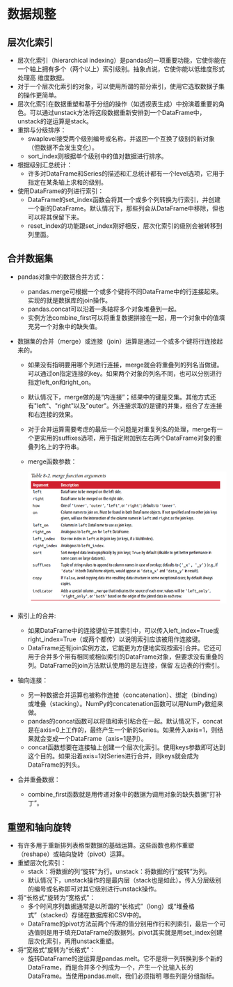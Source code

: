 # 数据规整

## 层次化索引

  - 层次化索引（hierarchical indexing）是pandas的一项重要功能，它使你能在一个轴上拥有多个（两个以上）索引级别。抽象点说，它使你能以低维度形式处理高
维度数据。
  - 对于一个层次化索引的对象，可以使用所谓的部分索引，使用它选取数据子集的操作更简单。
  - 层次化索引在数据重塑和基于分组的操作（如透视表生成）中扮演着重要的角色。可以通过unstack方法将这段数据重新安排到一个DataFrame中，unstack的逆运算是stack。
  - 重排与分级排序：
    - swaplevel接受两个级别编号或名称，并返回一个互换了级别的新对象（但数据不会发生变化）。
    - sort_index则根据单个级别中的值对数据进行排序。
  - 根据级别汇总统计：
    - 许多对DataFrame和Series的描述和汇总统计都有一个level选项，它用于指定在某条轴上求和的级别。
  - 使用DataFrame的列进行索引：
    - DataFrame的set_index函数会将其一个或多个列转换为行索引，并创建一个新的DataFrame。默认情况下，那些列会从DataFrame中移除，但也可以将其保留下来。
    - reset_index的功能跟set_index刚好相反，层次化索引的级别会被转移到列里面。
    
## 合并数据集

  - pandas对象中的数据合并方式：
    - pandas.merge可根据一个或多个键将不同DataFrame中的行连接起来。实现的就是数据库的join操作。
    - pandas.concat可以沿着一条轴将多个对象堆叠到一起。
    - 实例方法combine_first可以将重复数据拼接在一起，用一个对象中的值填充另一个对象中的缺失值。
  - 数据集的合并（merge）或连接（join）运算是通过一个或多个键将行连接起来的。
    - 如果没有指明要用哪个列进行连接，merge就会将重叠列的列名当做键。可以通过on指定连接的key。如果两个对象的列名不同，也可以分别进行指定left_on和right_on。
    - 默认情况下，merge做的是“内连接”；结果中的键是交集。其他方式还有"left"、"right"以及"outer"。外连接求取的是键的并集，组合了左连接和右连接的效果。
    - 对于合并运算需要考虑的最后一个问题是对重复列名的处理，merge有一个更实用的suffixes选项，用于指定附加到左右两个DataFrame对象的重叠列名上的字符串。
    - merge函数参数：
    
      ![merge函数参数](./图片/merge函数参数.PNG)
      
  - 索引上的合并:
    - 如果DataFrame中的连接键位于其索引中，可以传入left_index=True或right_index=True（或两个都传）以说明索引应该被用作连接键。
    - DataFrame还有join实例方法，它能更为方便地实现按索引合并。它还可用于合并多个带有相同或相似索引的DataFrame对象，但要求没有重叠的列。DataFrame的join方法默认使用的是左连接，保留
左边表的行索引。
  - 轴向连接：
    - 另一种数据合并运算也被称作连接（concatenation）、绑定（binding）或堆叠（stacking）。NumPy的concatenation函数可以用NumPy数组来做。
    - pandas的concat函数可以将值和索引粘合在一起。默认情况下，concat是在axis=0上工作的，最终产生一个新的Series。如果传入axis=1，则结果就会变成一个DataFrame（axis=1是列）。
    - concat函数想要在连接轴上创建一个层次化索引。使用keys参数即可达到这个目的。如果沿着axis=1对Series进行合并，则keys就会成为DataFrame的列头。
  - 合并重叠数据：
    - combine_first函数就是用传递对象中的数据为调用对象的缺失数据“打补丁”。
  
## 重塑和轴向旋转
    
  - 有许多用于重新排列表格型数据的基础运算。这些函数也称作重塑（reshape）或轴向旋转（pivot）运算。
  - 重塑层次化索引：
    - stack：将数据的列“旋转”为行。unstack：将数据的行“旋转”为列。
    - 默认情况下，unstack操作的是最内层（stack也是如此）。传入分层级别的编号或名称即可对其它级别进行unstack操作。
  - 将“长格式”旋转为“宽格式”：
    - 多个时间序列数据通常是以所谓的“长格式”（long）或“堆叠格式”（stacked）存储在数据库和CSV中的。
    - DataFrame的pivot方法前两个传递的值分别用作行和列索引，最后一个可选值则是用于填充DataFrame的数据列。pivot其实就是用set_index创建层次化索引，再用unstack重塑。
  - 将“宽格式”旋转为“长格式”：
    - 旋转DataFrame的逆运算是pandas.melt。它不是将一列转换到多个新的DataFrame，而是合并多个列成为一个，产生一个比输入长的DataFrame。当使用pandas.melt，我们必须指明
哪些列是分组指标。
    
    
